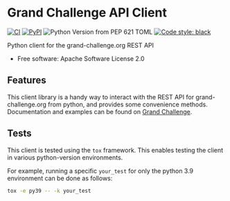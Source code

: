 # Grand Challenge API Client

[![CI](https://github.com/DIAGNijmegen/rse-gcapi/actions/workflows/ci.yml/badge.svg?branch=main)](https://github.com/DIAGNijmegen/rse-gcapi/actions/workflows/ci.yml?query=branch%3Amain)
[![PyPI](https://img.shields.io/pypi/v/gcapi)](https://pypi.org/project/gcapi/)
![Python Version from PEP 621 TOML](https://img.shields.io/python/required-version-toml?tomlFilePath=https%3A%2F%2Fraw.githubusercontent.com%2FDIAGNijmegen%2Frse-gcapi%2Frefs%2Fheads%2Fmain%2Fpyproject.toml)
[![Code style: black](https://img.shields.io/badge/code%20style-black-000000.svg)](https://github.com/psf/black)

Python client for the grand-challenge.org REST API

  - Free software: Apache Software License 2.0

## Features

This client library is a handy way to interact with the REST API for
grand-challenge.org from python, and provides some convenience methods.
Documentation and examples can be found on [Grand
Challenge](https://grand-challenge.org/documentation/grand-challenge-api/).

## Tests
This client is tested using the `tox` framework. This enables testing
the client in various python-version environments.

For example, running a specific `your_test` for only the python 3.9
environment can be done as follows:
```bash
tox -e py39 -- -k your_test
```
